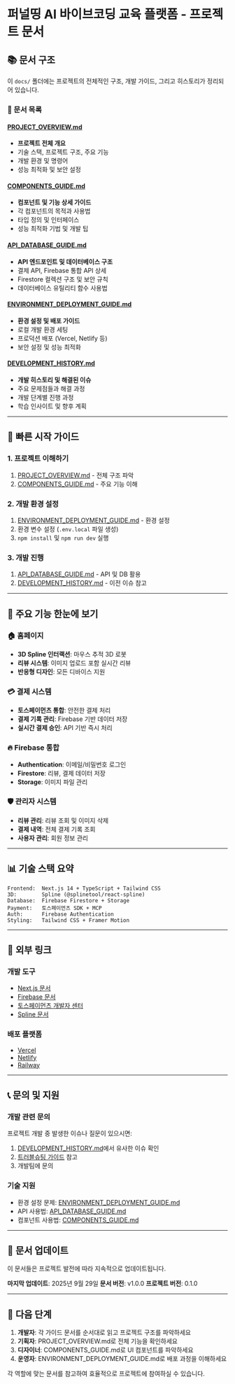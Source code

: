 # 퍼널띵 AI 바이브코딩 교육 플랫폼 - 프로젝트 문서

## 📚 문서 구조

이 `docs/` 폴더에는 프로젝트의 전체적인 구조, 개발 가이드, 그리고 히스토리가 정리되어 있습니다.

### 📖 문서 목록

#### [PROJECT_OVERVIEW.md](./PROJECT_OVERVIEW.md)
- **프로젝트 전체 개요**
- 기술 스택, 프로젝트 구조, 주요 기능
- 개발 환경 및 명령어
- 성능 최적화 및 보안 설정

#### [COMPONENTS_GUIDE.md](./COMPONENTS_GUIDE.md)
- **컴포넌트 및 기능 상세 가이드**
- 각 컴포넌트의 목적과 사용법
- 타입 정의 및 인터페이스
- 성능 최적화 기법 및 개발 팁

#### [API_DATABASE_GUIDE.md](./API_DATABASE_GUIDE.md)
- **API 엔드포인트 및 데이터베이스 구조**
- 결제 API, Firebase 통합 API 상세
- Firestore 컬렉션 구조 및 보안 규칙
- 데이터베이스 유틸리티 함수 사용법

#### [ENVIRONMENT_DEPLOYMENT_GUIDE.md](./ENVIRONMENT_DEPLOYMENT_GUIDE.md)
- **환경 설정 및 배포 가이드**
- 로컬 개발 환경 세팅
- 프로덕션 배포 (Vercel, Netlify 등)
- 보안 설정 및 성능 최적화

#### [DEVELOPMENT_HISTORY.md](./DEVELOPMENT_HISTORY.md)
- **개발 히스토리 및 해결된 이슈**
- 주요 문제점들과 해결 과정
- 개발 단계별 진행 과정
- 학습 인사이트 및 향후 계획

---

## 🚀 빠른 시작 가이드

### 1. 프로젝트 이해하기
1. [PROJECT_OVERVIEW.md](./PROJECT_OVERVIEW.md) - 전체 구조 파악
2. [COMPONENTS_GUIDE.md](./COMPONENTS_GUIDE.md) - 주요 기능 이해

### 2. 개발 환경 설정
1. [ENVIRONMENT_DEPLOYMENT_GUIDE.md](./ENVIRONMENT_DEPLOYMENT_GUIDE.md) - 환경 설정
2. 환경 변수 설정 (`.env.local` 파일 생성)
3. `npm install` 및 `npm run dev` 실행

### 3. 개발 진행
1. [API_DATABASE_GUIDE.md](./API_DATABASE_GUIDE.md) - API 및 DB 활용
2. [DEVELOPMENT_HISTORY.md](./DEVELOPMENT_HISTORY.md) - 이전 이슈 참고

---

## 🔧 주요 기능 한눈에 보기

### 🏠 홈페이지
- **3D Spline 인터랙션**: 마우스 추적 3D 로봇
- **리뷰 시스템**: 이미지 업로드 포함 실시간 리뷰
- **반응형 디자인**: 모든 디바이스 지원

### 💳 결제 시스템
- **토스페이먼츠 통합**: 안전한 결제 처리
- **결제 기록 관리**: Firebase 기반 데이터 저장
- **실시간 결제 승인**: API 기반 즉시 처리

### 🔥 Firebase 통합
- **Authentication**: 이메일/비밀번호 로그인
- **Firestore**: 리뷰, 결제 데이터 저장
- **Storage**: 이미지 파일 관리

### 🛡️ 관리자 시스템
- **리뷰 관리**: 리뷰 조회 및 이미지 삭제
- **결제 내역**: 전체 결제 기록 조회
- **사용자 관리**: 회원 정보 관리

---

## 📊 기술 스택 요약

```
Frontend:  Next.js 14 + TypeScript + Tailwind CSS
3D:        Spline (@splinetool/react-spline)
Database:  Firebase Firestore + Storage
Payment:   토스페이먼츠 SDK + MCP
Auth:      Firebase Authentication
Styling:   Tailwind CSS + Framer Motion
```

---

## 🔗 외부 링크

### 개발 도구
- [Next.js 문서](https://nextjs.org/docs)
- [Firebase 문서](https://firebase.google.com/docs)
- [토스페이먼츠 개발자 센터](https://developers.tosspayments.com/)
- [Spline 문서](https://docs.spline.design/)

### 배포 플랫폼
- [Vercel](https://vercel.com/)
- [Netlify](https://netlify.com/)
- [Railway](https://railway.app/)

---

## 📞 문의 및 지원

### 개발 관련 문의
프로젝트 개발 중 발생한 이슈나 질문이 있으시면:
1. [DEVELOPMENT_HISTORY.md](./DEVELOPMENT_HISTORY.md)에서 유사한 이슈 확인
2. [트러블슈팅 가이드](./ENVIRONMENT_DEPLOYMENT_GUIDE.md#🚨-트러블슈팅) 참고
3. 개발팀에 문의

### 기술 지원
- 환경 설정 문제: [ENVIRONMENT_DEPLOYMENT_GUIDE.md](./ENVIRONMENT_DEPLOYMENT_GUIDE.md)
- API 사용법: [API_DATABASE_GUIDE.md](./API_DATABASE_GUIDE.md)
- 컴포넌트 사용법: [COMPONENTS_GUIDE.md](./COMPONENTS_GUIDE.md)

---

## 📝 문서 업데이트

이 문서들은 프로젝트 발전에 따라 지속적으로 업데이트됩니다.

**마지막 업데이트**: 2025년 9월 29일
**문서 버전**: v1.0.0
**프로젝트 버전**: 0.1.0

---

## 🎯 다음 단계

1. **개발자**: 각 가이드 문서를 순서대로 읽고 프로젝트 구조를 파악하세요
2. **기획자**: PROJECT_OVERVIEW.md로 전체 기능을 확인하세요
3. **디자이너**: COMPONENTS_GUIDE.md로 UI 컴포넌트를 파악하세요
4. **운영자**: ENVIRONMENT_DEPLOYMENT_GUIDE.md로 배포 과정을 이해하세요

각 역할에 맞는 문서를 참고하여 효율적으로 프로젝트에 참여하실 수 있습니다.